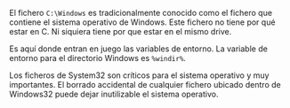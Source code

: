 El fichero `C:\Windows` es tradicionalmente conocido como el fichero que contiene el sistema operativo de Windows. Este fichero no tiene por qué estar en C. Ni siquiera tiene por que estar en el mismo drive.

Es aquí donde entran en juego las variables de entorno. La variable de entorno para el directorio Windows es `%windir%`. 

Los ficheros de System32 son críticos para el sistema operativo y muy importantes. El borrado accidental de cualquier fichero ubicado dentro de Windows32 puede dejar inutilizable el sistema operativo.